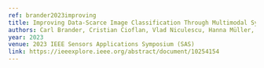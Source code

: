 ```yaml
---
ref: brander2023improving
title: Improving Data-Scarce Image Classification Through Multimodal Synthetic Data Pretraining
authors: Carl Brander, Cristian Cioflan, Vlad Niculescu, Hanna Müller, Tommaso Polonelli, Michele Magno, Luca Benini
year: 2023
venue: 2023 IEEE Sensors Applications Symposium (SAS)
link: https://ieeexplore.ieee.org/abstract/document/10254154
---
```

